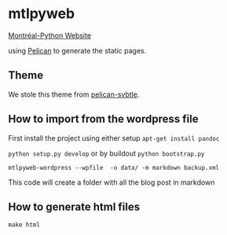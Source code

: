 mtlpyweb
========

[Montréal-Python Website](http://montrealpython.org)

using [Pelican](http://docs.getpelican.com/en/3.0/) to generate the static pages. 

Theme
-----
We stole this theme from [pelican-svbtle](https://github.com/wting/pelican-svbtle).

How to import from the wordpress file
-------------------------------------
First install the project using either setup
`apt-get install pandoc`

`python setup.py develop`
or by buildout
`python bootstrap.py`

`mtlpyweb-wordpress --wpfile  -o data/ -m markdown backup.xml`

This code will create a folder with all the blog post in markdown

How to generate html files
--------------------------
`make html`
